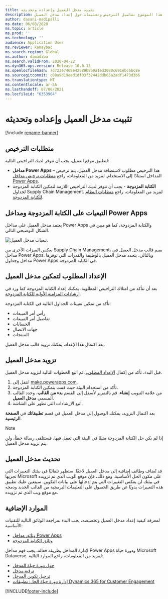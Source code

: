 ```yaml
---
title: تثبيت مدخل العميل وإعداده وتحديثه
description: يوفر هذا الموضوع تفاصيل الترخيص وتعليمات حول إعداد مدخل العميل.
author: dasani-madipalli
ms.date: 06/08/2020
ms.topic: article
ms.prod: ''
ms.technology: ''
audience: Application User
ms.reviewer: kamaybac
ms.search.region: Global
ms.author: damadipa
ms.search.validFrom: 2020-04-22
ms.dyn365.ops.version: Release 10.0.13
ms.openlocfilehash: 7d723e7468e42589b8b9a1ed3080c691ebc6bc8e
ms.sourcegitcommit: c08a9d19eed1df03f32442ddb65a2adf1473d3b6
ms.translationtype: HT
ms.contentlocale: ar-SA
ms.lasthandoff: 07/06/2021
ms.locfileid: "6353904"
---
```

# <a name="install-set-up-and-update-the-customer-portal"></a>تثبيت مدخل العميل وإعداده وتحديثه

[!include [rename-banner](~/includes/cc-data-platform-banner.md)]

## <a name="licensing-requirements"></a>متطلبات الترخيص

لتطبيق موقع العميل، يجب أن تتوفر لديك التراخيص التالية:

- **مداخل Power Apps** – هذا الترخيص مطلوب لاستضافة مدخل العميل. يتم ترخيص المداخل استنادًا إلى الاستخدام. لمزيد من المعلومات، راجع [متطلبات ترخيص مداخل Power Apps](/power-platform/admin/powerapps-flow-licensing-faq#portals).
- **الكتابة المزدوجة** - يجب أن تتوفر لديك التراخيص اللازمة لتمكين الكتابة المزدوجة لجداول Supply Chain Management. لمزيد من المعلومات، راجع [متطلبات النظام للكتابة المزدوجة](../../fin-ops-core/dev-itpro/data-entities/dual-write/dual-write-system-req.md).

## <a name="dependencies-on-dual-write-and-power-apps-portals"></a>التبعيات على الكتابة المزدوجة ومداخل Power Apps

يعتمد مدخل العميل على مداخل Power Apps والكتابة المزدوجة، كما هو مبين في الشكل التوضيحي التالي.

![تبعيات مدخل العميل.](media/customer-portal-elements.png "تبعيات مدخل العميل")

بعكس الميزات الأخرى من Supply Chain Management، يقيم قالب مدخل العميل في مداخل Power Apps. وبالتالي، يتحدد مدخل العميل بالوظيفة والقدرات التي توفرها مداخل وجداول Power Apps في الكتابة المزدوجة.

## <a name="required-setup-to-enable-the-customer-portal"></a><a name="required-setup"></a>الإعداد المطلوب لتمكين مدخل العميل

بعد أن تتأكد من امتلاك التراخيص المطلوبة، يمكنك إعداد الكتابة المزدوجة كما ورد في [إرشادات المزامنة الأولية للكتابة المزدوجة](/dynamics365/supply-chain/sales-marketing/enable-entity-map).

تأكد من تمكين تعيينات الجداول التالية في الكتابة المزدوجة:

- رأس أمر المبيعات
- تفاصيل أمر المبيعات
- الحسابات
- جهات الاتصال
- المنتجات

بعد اكتمال هذا الإعداد، يمكنك تزويد قالب مدخل العميل.

## <a name="provision-the-customer-portal"></a>تزويد مدخل العميل

قبل البدء، تأكد من إكمال [الإعداد المطلوب](#required-setup). ثم اتبع الخطوات التالية لتزويد مدخل العميل.

1. انتقل إلى [make.powerapps.com](https://make.powerapps.com/).
2. تأكد من استخدام البيئة حيث قمت بتمكين الكتابة المزدوجة.
3. من علامة التبويب **إنشاء**، قم بالتمرير لأسفل إلى القسم **بدء من القالب**، وحدد القالب المسمى **مدخل العميل**.
4. اتبع الإرشادات التي تظهر على الشاشة.

بعد اكتمال التزويد، يمكنك الوصول إلى مدخل العميل في قسم **تطبيقاتك** في **الصفحة الرئيسية**.

> [!NOTE]
> إذا لم يكن حل الكتابة المزدوجة مثبتًا في البيئة التي تعمل فيها، فستتلقى رسالة خطأ، ولن يتم تزويد مدخل العميل.

## <a name="update-the-customer-portal"></a>تحديث مدخل العميل

قد تُضاف وظائف إضافية إلى مدخل العميل لاحقًا. ستظهر تلقائيًا في بيئتك التغييرات التي تجريها Microsoft على مكون الحل الأساسية. ومع ذلك، فإن موقع الويب الذي تم تزويده في بيئتك لن يعكس التغييرات التي يتم إدخالها على بيانات التكوين. سيتعين عليك تطبيق هذه التغييرات يدويًا عن طريق الحصول على التعليمات البرمجية من القالب الجديد ودمجه مع موقع ويب الذي تم تزويده.

## <a name="additional-resources"></a>الموارد الإضافية

لمعرفة كيفية إعداد مدخل العميل وتخصيصه، يجب البدء بمراجعة الوثائق التالية للتقنيات الأساسية:

- [وثائق مداخل Power Apps](/powerapps/maker/portals/overview)
- [وثائق الكتابة المزدوجة](../../fin-ops-core/dev-itpro/data-entities/dual-write/dual-write-home-page.md)

لإدارة المداخل بطريقة فعالة، يجب فهم مداخل Power Apps ودورة حياة Microsoft Dataverse. لمزيد من المعلومات، راجع الموارد التالية:

- [حول دورة حياة المدخل](/powerapps/maker/portals/admin/portal-lifecycle)
- [ترقية مدخل](/powerapps/maker/portals/admin/upgrade-portal)
- [ترحيل تكوين المدخل](/powerapps/maker/portals/admin/migrate-portal-configuration)
- [إدارة دورة حياة الحل: تطبيقات Dynamics 365 for Customer Engagement](https://www.microsoft.com/download/details.aspx?id=57777)


[!INCLUDE[footer-include](../../includes/footer-banner.md)]